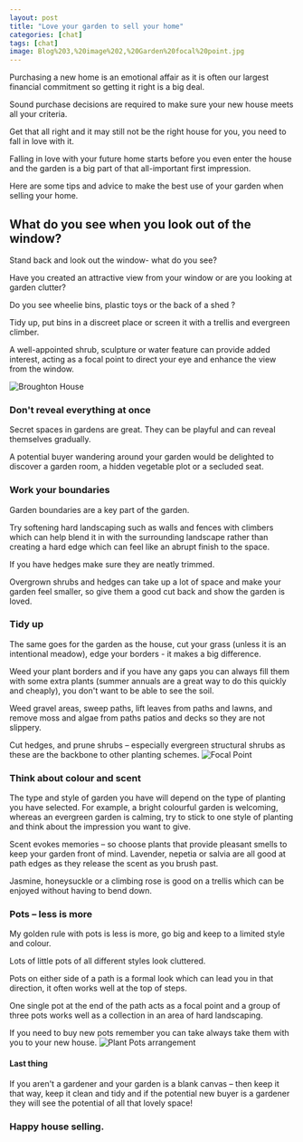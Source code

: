 ```yaml
---
layout: post
title: "Love your garden to sell your home"
categories: [chat]
tags: [chat]
image: Blog%203,%20image%202,%20Garden%20focal%20point.jpg
---
```

Purchasing a new home is an emotional affair as it is often our largest financial commitment so getting it right is a big deal. 

Sound purchase decisions are required to make sure your new house meets all your criteria. 

Get that all right and it may still not be the right house for you, you need to fall in love with it.

Falling in love with your future home starts before you even enter the house and the garden is a big part of that all-important first impression. 

Here are some tips and advice to make the best use of your garden when selling your home.

## What do you see when you look out of the window?

Stand back and look out the window- what do you see? 

Have you created an attractive view from your window or are you looking at garden clutter?

Do you see wheelie bins, plastic toys or the back of a shed ? 

Tidy up, put bins in a discreet place or screen it with a trellis and evergreen climber. 

A well-appointed shrub, sculpture or water feature can provide added interest, acting as a focal point to direct your eye and enhance the view from the window.

![Broughton House](/assets/img/Blog%203,%20image%201,%20Broughton%20House%20Garden.jpg)

### Don't reveal everything at once
Secret spaces in gardens are great. They can be playful and can reveal themselves gradually. 

A potential buyer wandering around your garden would be delighted to discover a garden room, a hidden vegetable plot or a secluded seat.

### Work your boundaries 

Garden boundaries are a key part of the garden. 

Try softening hard landscaping such as walls and fences with climbers which can help blend it in with the surrounding landscape rather than creating a hard edge which can feel like an abrupt finish to the space.

If you have hedges make sure they are neatly trimmed. 

Overgrown shrubs and hedges can take up a lot of space and make your garden feel smaller, so give them a good cut back and show the garden is loved.

### Tidy up 

The same goes for the garden as the house, cut your grass (unless it is an intentional meadow), edge your borders - it makes a big difference. 

Weed your plant borders and if you have any gaps you can always fill them with some extra plants (summer annuals are a great way to do this quickly and cheaply), you don't want to be able to see the soil. 

Weed gravel areas, sweep paths, lift leaves from paths and lawns, and remove moss and algae from paths patios and decks so they are not slippery. 

Cut hedges, and prune shrubs – especially evergreen structural shrubs as these are the backbone to other planting schemes.
![Focal Point](/assets/img/Blog%203,%20image%202,%20Garden%20focal%20point.jpg)

### Think about colour and scent

The type and style of garden you have will depend on the type of planting you have selected. For example, a bright colourful garden is welcoming, whereas an evergreen garden is calming, try to stick to one style of planting and think about the impression you want to give.

Scent evokes memories – so choose plants that provide pleasant smells to keep your garden front of mind. Lavender, nepetia or salvia are all good at path edges as they release the scent as you brush past. 

Jasmine, honeysuckle or a climbing rose is good on a trellis which can be enjoyed without having to bend down.

### Pots – less is more 

My golden rule with pots is less is more, go big and keep to a limited style and colour. 

Lots of little pots of all different styles look cluttered. 

Pots on either side of a path is a formal look which can lead you in that direction, it often works well at the top of steps. 

One single pot at the end of the path acts as a focal point and a group of three pots works well as a collection in an area of hard landscaping. 

If you need to buy new pots remember you can take always take them with you to your new house.
![Plant Pots arrangement](/assets/img/Blog%203,%20image%203,plant%20pot%20arrangement.jpg)

#### Last thing

If you aren't a gardener and your garden is a blank canvas – then keep it that way, keep it clean and tidy and if the potential new buyer is a gardener they will see the potential of all that lovely space!

### Happy house selling.
